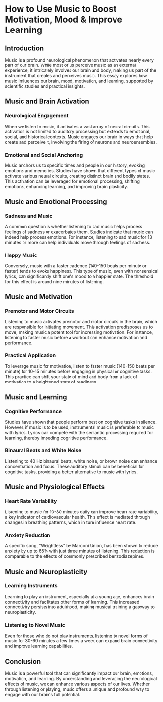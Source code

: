 # How to Use Music to Boost Motivation, Mood & Improve Learning

## Introduction

Music is a profound neurological phenomenon that activates nearly every part of our brain. While most of us perceive music as an external experience, it intricately involves our brain and body, making us part of the instrument that creates and perceives music. This essay explores how music influences our brain, mood, motivation, and learning, supported by scientific studies and practical insights.

## Music and Brain Activation

### Neurological Engagement

When we listen to music, it activates a vast array of neural circuits. This activation is not limited to auditory processing but extends to emotional, social, and historical contexts. Music engages our brain in ways that help create and perceive it, involving the firing of neurons and neuroensembles.

### Emotional and Social Anchoring

Music anchors us to specific times and people in our history, evoking emotions and memories. Studies have shown that different types of music activate various neural circuits, creating distinct brain and bodily states. This activation can be leveraged for emotional processing, shifting emotions, enhancing learning, and improving brain plasticity.

## Music and Emotional Processing

### Sadness and Music

A common question is whether listening to sad music helps process feelings of sadness or exacerbates them. Studies indicate that music can indeed help process emotions. For instance, listening to sad music for 13 minutes or more can help individuals move through feelings of sadness.

### Happy Music

Conversely, music with a faster cadence (140-150 beats per minute or faster) tends to evoke happiness. This type of music, even with nonsensical lyrics, can significantly shift one's mood to a happier state. The threshold for this effect is around nine minutes of listening.

## Music and Motivation

### Premotor and Motor Circuits

Listening to music activates premotor and motor circuits in the brain, which are responsible for initiating movement. This activation predisposes us to move, making music a potent tool for increasing motivation. For instance, listening to faster music before a workout can enhance motivation and performance.

### Practical Application

To leverage music for motivation, listen to faster music (140-150 beats per minute) for 10-15 minutes before engaging in physical or cognitive tasks. This practice can shift your state of mind and body from a lack of motivation to a heightened state of readiness.

## Music and Learning

### Cognitive Performance

Studies have shown that people perform best on cognitive tasks in silence. However, if music is to be used, instrumental music is preferable to music with lyrics. Lyrics can compete with the semantic processing required for learning, thereby impeding cognitive performance.

### Binaural Beats and White Noise

Listening to 40 Hz binaural beats, white noise, or brown noise can enhance concentration and focus. These auditory stimuli can be beneficial for cognitive tasks, providing a better alternative to music with lyrics.

## Music and Physiological Effects

### Heart Rate Variability

Listening to music for 10-30 minutes daily can improve heart rate variability, a key indicator of cardiovascular health. This effect is mediated through changes in breathing patterns, which in turn influence heart rate.

### Anxiety Reduction

A specific song, "Weightless" by Marconi Union, has been shown to reduce anxiety by up to 65% with just three minutes of listening. This reduction is comparable to the effects of commonly prescribed benzodiazepines.

## Music and Neuroplasticity

### Learning Instruments

Learning to play an instrument, especially at a young age, enhances brain connectivity and facilitates other forms of learning. This increased connectivity persists into adulthood, making musical training a gateway to neuroplasticity.

### Listening to Novel Music

Even for those who do not play instruments, listening to novel forms of music for 30-60 minutes a few times a week can expand brain connectivity and improve learning capabilities.

## Conclusion

Music is a powerful tool that can significantly impact our brain, emotions, motivation, and learning. By understanding and leveraging the neurological effects of music, we can enhance various aspects of our lives. Whether through listening or playing, music offers a unique and profound way to engage with our brain's full potential.